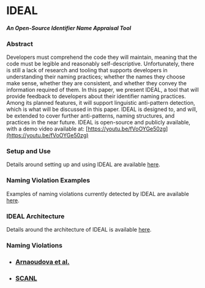 # IDEAL

#### _An Open-Source Identifier Name Appraisal Tool_

### Abstract

Developers must comprehend the code they will maintain, meaning that the code must be legible and reasonably
self-descriptive. Unfortunately, there is still a lack of research and tooling that supports developers in understanding
their naming practices; whether the names they choose make sense, whether they are consistent, and whether they convey
the information required of them. In this paper, we present IDEAL, a tool that will provide feedback to developers about
their identifier naming practices. Among its planned features, it will support linguistic anti-pattern detection, which
is what will be discussed in this paper. IDEAL is designed to, and will, be extended to cover further anti-patterns,
naming structures, and practices in the near future. IDEAL is open-source and publicly available, with a demo video
available at: [https://youtu.be/fVoOYGe50zg](https://youtu.be/fVoOYGe50zg)

### Setup and Use

Details around setting up and using IDEAL are available [here](documentaion/SetupAndUse.md).

### Naming Violation Examples

Examples of naming violations currently detected by IDEAL are available [here](documentaion/NamingViolationExamples.md).

### IDEAL Architecture

Details around the architecture of IDEAL is available [here](documentaion/Architecture.md).

### Naming Violations

- ### [Arnaoudova et al.](documentaion/AntiPatternRules_Arnaoudova.md)
- ### [SCANL](documentaion/AntiPatternRules_SCANL.md)
